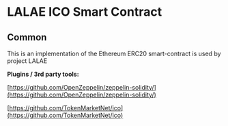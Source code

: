 # LALAE ICO Smart Contract

## Common

This is an implementation of the Ethereum ERC20 smart-contract is used by project LALAE

<b>Plugins / 3rd party tools:</b>

[https://github.com/OpenZeppelin/zeppelin-solidity/](https://github.com/OpenZeppelin/zeppelin-solidity/)

[https://github.com/TokenMarketNet/ico](https://github.com/TokenMarketNet/ico)